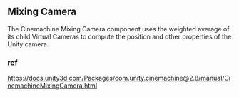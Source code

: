 ## Mixing Camera
The Cinemachine Mixing Camera component uses the weighted average of its child Virtual Cameras to compute the position and other properties of the Unity camera.



### ref
https://docs.unity3d.com/Packages/com.unity.cinemachine@2.8/manual/CinemachineMixingCamera.html
